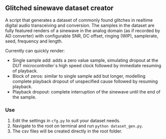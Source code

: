 ## Glitched sinewave dataset creator 

A script that generates a dataset of commonly found glitches in realtime digital audio transceiving and conversion. The samples in the dataset are fully featured renders of a sinewave in the analog domain (as if recorded by AD converter) with configurable SNR, DC offset, ringing (WIP), samplerate, seed, frequency and length.

Currently can quickly render:
* Single sample add: adds a zero value sample, simulating dropout at the DUT microcontroller´s high speed clock followed by immediate resuming of playback.
* Block of zeros: similar to single sample add but longer, modelling complete playback dropout of unspecified cause followed by resuming playback.
* Playback dropout: complete interruption of the sinewave until the end of the sample.

### Use

1. Edit the settings in `cfg.py` to suit your dataset needs.
2. Navigate to the root on terminal and run `python dataset_gen.py`.
3. The csv files will be created directly in the root folder.
